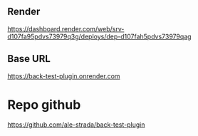 ## Render

https://dashboard.render.com/web/srv-d107fa95pdvs73979q3g/deploys/dep-d107fah5pdvs73979qag

## Base URL

https://back-test-plugin.onrender.com

# Repo github

https://github.com/ale-strada/back-test-plugin
